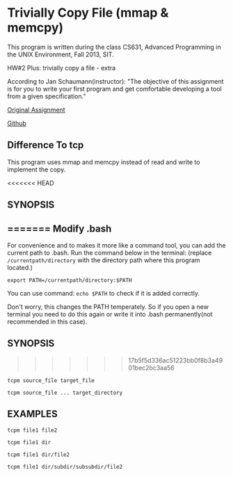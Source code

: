 # Trivially Copy File (mmap & memcpy)

This program is written during the class CS631, Advanced Programming 
in the UNIX Environment, Fall 2013, SIT.

HW#2 Plus: trivially copy a file - extra

According to Jan Schaumann(instructor): "The objective of this assignment 
is for you to write your first program and get comfortable developing a tool 
from a given specification."

[Original Assignment](http://www.cs.stevens.edu/~jschauma/631A/f13-hw2.html)

[Github](https://github.com/jschauma/cs631apue)

## Difference To tcp

This program uses mmap and memcpy instead of read and write to implement the copy.

<<<<<<< HEAD
## SYNOPSIS
=======
Modify .bash
---------

For convenience and to makes it more like a command tool, you can add
the current path to .bash.
Run the command below in the terminal: (replace `/currentpath/directory`
 with the directory path where this program located.)

`export PATH=/currentpath/directory:$PATH`

You can use command:
`echo $PATH`
to check if it is added correctly.

Don't worry, this changes the PATH temperately. So if you open a new terminal
you need to do this again or write it into .bash permanently(not recommended in this case).

SYNOPSIS
---------
>>>>>>> 17b5f5d336ac51223bb0f8b3a4901bec2bc3aa56

`tcpm source_file target_file`

`tcpm source_file ... target_directory`

## EXAMPLES

`tcpm file1 file2`

`tcpm file1 dir`

`tcpm file1 dir/file2`

`tcpm file1 dir/subdir/subsubdir/file2`
